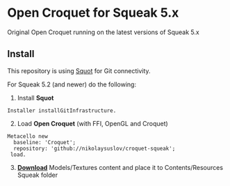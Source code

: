 # Open Croquet for Squeak 5.x

Original Open Croquet running on the latest versions of Squeak 5.x

## Install
This repository is using [Squot](https://github.com/hpi-swa/Squot) for Git connectivity.

For Squeak 5.2 (and newer) do the following:

1. Install **Squot**

``` Installer installGitInfrastructure. ```

2. Load **Open Croquet** (with FFI, OpenGL and Croquet)

```
Metacello new
  baseline: 'Croquet';
  repository: 'github://nikolaysuslov/croquet-squeak';
 load.
 ```
 
 3. **[Download](https://www.krestianstvo.org/sdk/croquet/Content.zip)** Models/Textures content and place it to Contents/Resources Squeak folder
